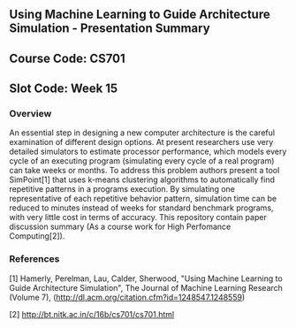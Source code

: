 ## Using Machine Learning to Guide Architecture Simulation - Presentation Summary
## Course Code: CS701	<br/>
## Slot Code: Week 15<br/>

### Overview		<br/>
An essential step in designing a new computer architecture is the careful examination of different design options. At present researchers use very detailed simulators to estimate processor performance, which models every cycle of an executing program (simulating every cycle of a real program) can take weeks or months. To address this problem authors present a tool SimPoint[1] that uses k-means clustering algorithms to automatically find repetitive patterns in a programs execution. By simulating one representative of each repetitive behavior pattern, simulation time can be reduced to minutes instead of weeks for standard benchmark programs, with very little cost in terms of accuracy. This repository contain paper discussion summary (As a course work for High Perfomance Computing[2]).

### References         <br/>

[1] Hamerly, Perelman, Lau, Calder, Sherwood, "Using Machine Learning to Guide Architecture Simulation", The Journal of Machine Learning Research (Volume 7), (http://dl.acm.org/citation.cfm?id=1248547.1248559)

[2] http://bt.nitk.ac.in/c/16b/cs701/cs701.html
